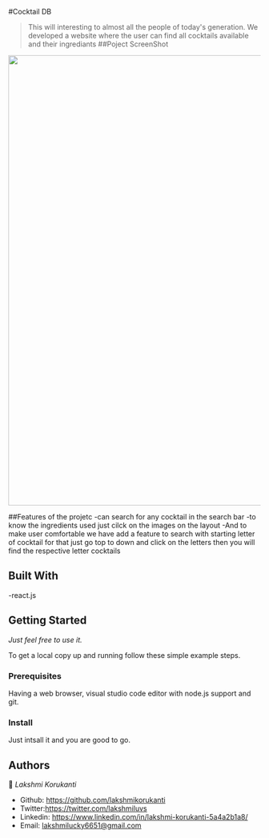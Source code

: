 #Cocktail DB
>This will interesting to almost all the people of today's generation.
>We developed a website where the user can find all cocktails available and their ingrediants 
##Poject ScreenShot
<img src="screencapture-localhost-3000-2020-08-13-10_53_10.png" width=900 />

##Features of the projetc
-can search for any cocktail in the search bar
-to know the ingredients used just cilck on the images on the layout
-And to make user comfortable we have add a feature to search with starting letter of cocktail  for that just go top to down and click on the letters then you will find the respective letter cocktails 

## Built With
-react.js

## Getting Started

*Just feel free to use it.*

To get a local copy up and running follow these simple example steps.

### Prerequisites

Having a web browser, visual studio code editor with node.js support and git.

### Install

Just intsall it and you are good to go.

## Authors
👤 *Lakshmi Korukanti*
- Github: https://github.com/lakshmikorukanti
- Twitter:https://twitter.com/lakshmiluvs
- Linkedin: https://www.linkedin.com/in/lakshmi-korukanti-5a4a2b1a8/
- Email: lakshmilucky6651@gmail.com
